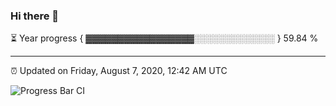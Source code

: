 ### Hi there 👋

⏳ Year progress { ▓▓▓▓▓▓▓▓▓▓▓▓▓▓▓▓▓░░░░░░░░░░░░░ } 59.84 %

---

⏰ Updated on Friday, August 7, 2020, 12:42 AM UTC

![Progress Bar CI](https://github.com/arthurbuhl/arthurbuhl/workflows/Progress%20Bar%20CI/badge.svg)
